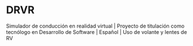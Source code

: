 # DRVR
Simulador de conducción en realidad virtual | Proyecto de titulación como tecnólogo en Desarrollo de Software | Español | Uso de volante y lentes de RV
